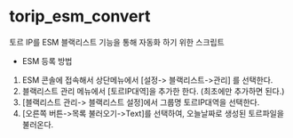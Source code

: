 torip_esm_convert
=================

토르 IP를 ESM 블랙리스트 기능을 통해 자동화 하기 위한 스크립트


* ESM 등록 방법 

1. ESM 콘솔에 접속해서 상단메뉴에서 [설정-> 블랙리스트->관리] 를 선택한다.
2. 블랙리스트 관리 메뉴에서 [토르IP대역]을 추가한 한다. (최초에만 추가하면 된다.)
3. [블랙리스트 관리-> 블랙리스트 설정]에서 그룹명 토르IP대역을 선택한다.
4. [오른쪽 버튼->목록 불러오기->Text]를 선택하여, 오늘날짜로 생성된 토르파일을 불러온다.


